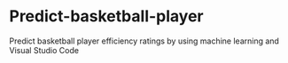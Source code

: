 # Predict-basketball-player
Predict basketball player efficiency ratings by using machine learning and Visual Studio Code

